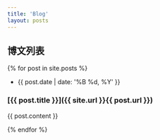 ```yaml
---
title: 'Blog'
layout: posts
---
```


## 博文列表

{% for post in site.posts %}
* <time datetime='{{ page.date | xmlschema }}'>{{ post.date | date: '%B %d, %Y' }}</time>
### [{{ post.title }}]({{ site.url }}{{ post.url }})
{{ post.content }}

{% endfor %}

